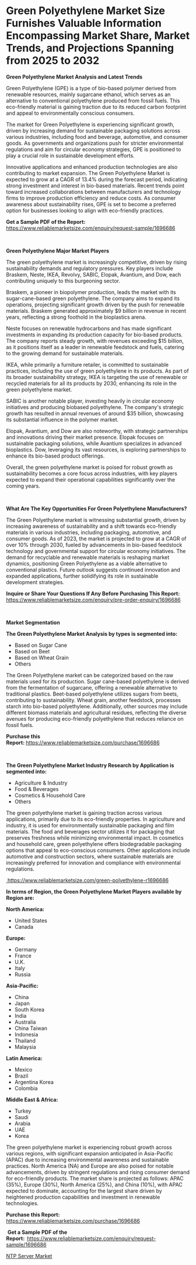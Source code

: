<p><h1>Green Polyethylene Market Size Furnishes Valuable Information Encompassing Market Share, Market Trends, and Projections Spanning from 2025 to 2032</h1></p><p><strong>Green Polyethylene Market Analysis and Latest Trends</strong></p>
<p><p>Green Polyethylene (GPE) is a type of bio-based polymer derived from renewable resources, mainly sugarcane ethanol, which serves as an alternative to conventional polyethylene produced from fossil fuels. This eco-friendly material is gaining traction due to its reduced carbon footprint and appeal to environmentally conscious consumers. </p><p>The market for Green Polyethylene is experiencing significant growth, driven by increasing demand for sustainable packaging solutions across various industries, including food and beverage, automotive, and consumer goods. As governments and organizations push for stricter environmental regulations and aim for circular economy strategies, GPE is positioned to play a crucial role in sustainable development efforts.</p><p>Innovative applications and enhanced production technologies are also contributing to market expansion. The Green Polyethylene Market is expected to grow at a CAGR of 13.4% during the forecast period, indicating strong investment and interest in bio-based materials. Recent trends point toward increased collaborations between manufacturers and technology firms to improve production efficiency and reduce costs. As consumer awareness about sustainability rises, GPE is set to become a preferred option for businesses looking to align with eco-friendly practices.</p></p>
<p><strong>Get a Sample PDF of the Report:&nbsp;</strong> <a href="https://www.reliablemarketsize.com/enquiry/request-sample/1696686?utm_campaign=1836&utm_medium=2&utm_source=Github&utm_content=ia&utm_term=08012025&utm_id=green-polyethylene">https://www.reliablemarketsize.com/enquiry/request-sample/1696686</a></p>
<p>&nbsp;</p>
<p><strong>Green Polyethylene Major Market Players</strong></p>
<p><p>The green polyethylene market is increasingly competitive, driven by rising sustainability demands and regulatory pressures. Key players include Braskem, Neste, IKEA, Revolvy, SABIC, Elopak, Avantium, and Dow, each contributing uniquely to this burgeoning sector.</p><p>Braskem, a pioneer in biopolymer production, leads the market with its sugar-cane-based green polyethylene. The company aims to expand its operations, projecting significant growth driven by the push for renewable materials. Braskem generated approximately $9 billion in revenue in recent years, reflecting a strong foothold in the bioplastics arena.</p><p>Neste focuses on renewable hydrocarbons and has made significant investments in expanding its production capacity for bio-based products. The company reports steady growth, with revenues exceeding $15 billion, as it positions itself as a leader in renewable feedstock and fuels, catering to the growing demand for sustainable materials.</p><p>IKEA, while primarily a furniture retailer, is committed to sustainable practices, including the use of green polyethylene in its products. As part of its broader sustainability strategy, IKEA is targeting the use of renewable or recycled materials for all its products by 2030, enhancing its role in the green polyethylene market.</p><p>SABIC is another notable player, investing heavily in circular economy initiatives and producing biobased polyethylene. The company's strategic growth has resulted in annual revenues of around $35 billion, showcasing its substantial influence in the polymer market.</p><p>Elopak, Avantium, and Dow are also noteworthy, with strategic partnerships and innovations driving their market presence. Elopak focuses on sustainable packaging solutions, while Avantium specializes in advanced bioplastics. Dow, leveraging its vast resources, is exploring partnerships to enhance its bio-based product offerings.</p><p>Overall, the green polyethylene market is poised for robust growth as sustainability becomes a core focus across industries, with key players expected to expand their operational capabilities significantly over the coming years.</p></p>
<p>&nbsp;</p>
<p><strong>What Are The Key Opportunities For Green Polyethylene Manufacturers?</strong></p>
<p><p>The Green Polyethylene market is witnessing substantial growth, driven by increasing awareness of sustainability and a shift towards eco-friendly materials in various industries, including packaging, automotive, and consumer goods. As of 2023, the market is projected to grow at a CAGR of over 10% through 2030, fueled by advancements in bio-based feedstock technology and governmental support for circular economy initiatives. The demand for recyclable and renewable materials is reshaping market dynamics, positioning Green Polyethylene as a viable alternative to conventional plastics. Future outlook suggests continued innovation and expanded applications, further solidifying its role in sustainable development strategies.</p></p>
<p><strong>Inquire or Share Your Questions If Any Before Purchasing This Report:</strong> <a href="https://www.reliablemarketsize.com/enquiry/pre-order-enquiry/1696686?utm_campaign=1836&utm_medium=2&utm_source=Github&utm_content=ia&utm_term=08012025&utm_id=green-polyethylene">https://www.reliablemarketsize.com/enquiry/pre-order-enquiry/1696686</a></p>
<p>&nbsp;</p>
<p><strong>Market Segmentation</strong></p>
<p><strong>The Green Polyethylene Market Analysis by types is segmented into:</strong></p>
<p><ul><li>Based on Sugar Cane</li><li>Based on Beet</li><li>Based on Wheat Grain</li><li>Others</li></ul></p>
<p><p>The Green Polyethylene market can be categorized based on the raw materials used for its production. Sugar cane-based polyethylene is derived from the fermentation of sugarcane, offering a renewable alternative to traditional plastics. Beet-based polyethylene utilizes sugars from beets, contributing to sustainability. Wheat grain, another feedstock, processes starch into bio-based polyethylene. Additionally, other sources may include different biomass materials and agricultural residues, reflecting the diverse avenues for producing eco-friendly polyethylene that reduces reliance on fossil fuels.</p></p>
<p><strong>Purchase this Report:&nbsp;</strong><a href="https://www.reliablemarketsize.com/purchase/1696686?utm_campaign=1836&utm_medium=2&utm_source=Github&utm_content=ia&utm_term=08012025&utm_id=green-polyethylene">https://www.reliablemarketsize.com/purchase/1696686</a></p>
<p>&nbsp;</p>
<p><strong>The Green Polyethylene Market Industry Research by Application is segmented into:</strong></p>
<p><ul><li>Agriculture & Industry</li><li>Food & Beverages</li><li>Cosmetics & Household Care</li><li>Others</li></ul></p>
<p><p>The green polyethylene market is gaining traction across various applications, primarily due to its eco-friendly properties. In agriculture and industry, it is used for environmentally sustainable packaging and film materials. The food and beverages sector utilizes it for packaging that preserves freshness while minimizing environmental impact. In cosmetics and household care, green polyethylene offers biodegradable packaging options that appeal to eco-conscious consumers. Other applications include automotive and construction sectors, where sustainable materials are increasingly preferred for innovation and compliance with environmental regulations.</p></p>
<p><a href="https://www.reliablemarketsize.com/green-polyethylene-r1696686?utm_campaign=1836&utm_medium=2&utm_source=Github&utm_content=ia&utm_term=08012025&utm_id=green-polyethylene">&nbsp;https://www.reliablemarketsize.com/green-polyethylene-r1696686</a></p>
<p><strong>In terms of Region, the Green Polyethylene Market Players available by Region are:</strong></p>
<p>
    <p> <strong> North America: </strong>
        <ul>
            <li>United States</li>
            <li>Canada</li>
        </ul>
        </p> 
    <p> <strong> Europe: </strong>
        <ul>
            <li>Germany</li>
            <li>France</li>
            <li>U.K.</li>
            <li>Italy</li>
            <li>Russia</li>
        </ul>
        </p> 
    <p> <strong> Asia-Pacific: </strong>
        <ul>
            <li>China</li>
            <li>Japan</li>
            <li>South Korea</li>
            <li>India</li>
            <li>Australia</li>
            <li>China Taiwan</li>
            <li>Indonesia</li>
            <li>Thailand</li>
            <li>Malaysia</li>
        </ul>
        </p> 
    <p> <strong> Latin America: </strong>
        <ul>
            <li>Mexico</li>
            <li>Brazil</li>
            <li>Argentina Korea</li>
            <li>Colombia</li>
        </ul>
        </p> 
    <p> <strong> Middle East & Africa: </strong>
        <ul>
            <li>Turkey</li>
            <li>Saudi</li>
            <li>Arabia</li>
            <li>UAE</li>
            <li>Korea</li>
        </ul>
    </p>
    </p>
<p><p>The green polyethylene market is experiencing robust growth across various regions, with significant expansion anticipated in Asia-Pacific (APAC) due to increasing environmental awareness and sustainable practices. North America (NA) and Europe are also poised for notable advancements, driven by stringent regulations and rising consumer demand for eco-friendly products. The market share is projected as follows: APAC (35%), Europe (30%), North America (25%), and China (10%), with APAC expected to dominate, accounting for the largest share driven by heightened production capabilities and investment in renewable technologies.</p></p>
<p><strong>Purchase this Report: </strong><a href="https://www.reliablemarketsize.com/purchase/1696686?utm_campaign=1836&utm_medium=2&utm_source=Github&utm_content=ia&utm_term=08012025&utm_id=green-polyethylene">https://www.reliablemarketsize.com/purchase/1696686</a></p>
<p>&nbsp;<strong>Get a Sample PDF of the Report:&nbsp;&nbsp;</strong><a href="https://www.reliablemarketsize.com/enquiry/request-sample/1696686?utm_campaign=1836&utm_medium=2&utm_source=Github&utm_content=ia&utm_term=08012025&utm_id=green-polyethylene">https://www.reliablemarketsize.com/enquiry/request-sample/1696686</a></p>
<p><strong></strong></p>
<p><p><a href="https://github.com/mabutironaldo/Market-Research-Report-List-6/blob/main/ntp-server-market.md?utm_campaign=1836&utm_medium=2&utm_source=Github&utm_content=ia&utm_term=08012025&utm_id=green-polyethylene">NTP Server Market</a></p></p>